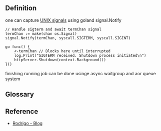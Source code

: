 ## Definition
one can capture [UNIX signals](https://www.tutorialspoint.com/unix/unix-signals-traps.htm) using goland signal.Notify

```
// Handle sigterm and await termChan signal
termChan := make(chan os.Signal)
signal.Notify(termChan, syscall.SIGTERM, syscall.SIGINT)

go func() {
	<-termChan // Blocks here until interrupted
	log.Print("SIGTERM received. Shutdown process initiated\n")
	httpServer.Shutdown(context.Background())
}()

```

finishing running job can be done usinge async waitgroup and aor queue system

## Glossary

## Reference
* [Rodrigo - Blog](https://www.rodrigoaraujo.me/posts/golang-pattern-graceful-shutdown-of-concurrent-events/)